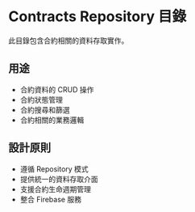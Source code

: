 # Contracts Repository 目錄

此目錄包含合約相關的資料存取實作。

## 用途

- 合約資料的 CRUD 操作
- 合約狀態管理
- 合約搜尋和篩選
- 合約相關的業務邏輯

## 設計原則

- 遵循 Repository 模式
- 提供統一的資料存取介面
- 支援合約生命週期管理
- 整合 Firebase 服務


